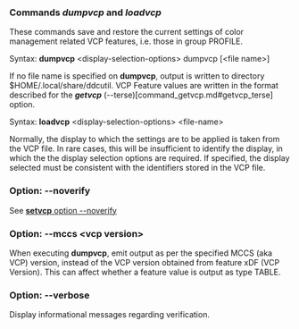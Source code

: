 ### Commands ***dumpvcp*** and ***loadvcp***

These commands save and restore the current settings of color management related VCP features, i.e. those in group PROFILE.

Syntax: **dumpvcp** &lt;display-selection-options> dumpvcp [&lt;file name>]

If no file name is specified on **dumpvcp**, output is written to directory $HOME/.local/share/ddcutil.
VCP Feature values are written in the format described for the ***getvcp*** (--terse)[command_getvcp.md#getvcp_terse] option.


Syntax: **loadvcp** &lt;display-selection-options> &lt;file-name>

Normally, the display to which the settings are to be applied is taken from the VCP file. In rare cases, this will be insufficient to identify the display, in which the the display selection options are required.  If specified, the display selected must be consistent with the identifiers stored
in the VCP file.

### Option: **--noverify**

See [**setvcp** option --noverify](command_setvcp.md#setvcp_noverify)

### Option: **--mccs &lt;vcp version>**<a name="option_dumpload_mccs"></a>

When executing **dumpvcp**, emit output as per the specified MCCS (aka VCP) version, instead of the VCP version obtained from feature xDF (VCP Version).
This can affect whether a feature value is output as type TABLE.

### Option: **--verbose**

Display informational messages regarding verification.
